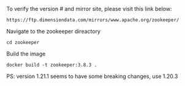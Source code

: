 To verify the version # and mirror site, please visit this link below:
```
https://ftp.dimensiondata.com/mirrors/www.apache.org/zookeeper/
```

Navigate to the zookeeper direactory
```
cd zookeeper
```

Build the image
```
docker build -t zookeeper:3.8.3 .
```

PS: version 1.21.1 seems to have some breaking changes, use 1.20.3

